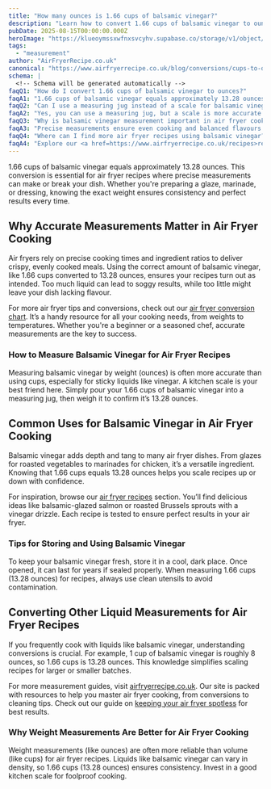 ```yaml
---
title: "How many ounces is 1.66 cups of balsamic vinegar?"
description: "Learn how to convert 1.66 cups of balsamic vinegar to ounces easily for precise air fryer recipes. Get accurate measurements in seconds!"
pubDate: 2025-08-15T00:00:00.000Z
heroImage: "https://klueoymssxwfnxsvcyhv.supabase.co/storage/v1/object/public/Shmucket/how-many-ounces-is-1-66-cups-of-balsamic-vinegar.webp"
tags:
  - "measurement"
author: "AirFryerRecipe.co.uk"
canonical: "https://www.airfryerrecipe.co.uk/blog/conversions/cups-to-ounces/how-many-ounces-is-1-66-cups-of-balsamic-vinegar"
schema: |
  <!-- Schema will be generated automatically -->
faqQ1: "How do I convert 1.66 cups of balsamic vinegar to ounces?"
faqA1: "1.66 cups of balsamic vinegar equals approximately 13.28 ounces. This conversion is based on the standard measurement of 1 cup being 8 ounces. For precise air fryer recipes, using a kitchen scale to weigh the vinegar is recommended."
faqQ2: "Can I use a measuring jug instead of a scale for balsamic vinegar?"
faqA2: "Yes, you can use a measuring jug, but a scale is more accurate for sticky liquids like balsamic vinegar. If using a jug, ensure it’s on a flat surface and filled to the 1.66-cup mark (13.28 ounces) for best results."
faqQ3: "Why is balsamic vinegar measurement important in air fryer cooking?"
faqA3: "Precise measurements ensure even cooking and balanced flavours. Too much balsamic vinegar (over 13.28 ounces for 1.66 cups) can make dishes soggy, while too little may lack taste. Accuracy is key for perfect air fryer results."
faqQ4: "Where can I find more air fryer recipes using balsamic vinegar?"
faqA4: "Explore our <a href=https://www.airfryerrecipe.co.uk/recipes>recipes section</a> for ideas like balsamic-glazed chicken or roasted veggies. Each recipe includes measurements in both cups and ounces for convenience. Happy cooking!"
---
```

<p>1.66 cups of balsamic vinegar equals approximately 13.28 ounces. This conversion is essential for air fryer recipes where precise measurements can make or break your dish. Whether you're preparing a glaze, marinade, or dressing, knowing the exact weight ensures consistency and perfect results every time.</p>  

<h2>Why Accurate Measurements Matter in Air Fryer Cooking</h2>  
<p>Air fryers rely on precise cooking times and ingredient ratios to deliver crispy, evenly cooked meals. Using the correct amount of balsamic vinegar, like 1.66 cups converted to 13.28 ounces, ensures your recipes turn out as intended. Too much liquid can lead to soggy results, while too little might leave your dish lacking flavour.</p>  
<p>For more air fryer tips and conversions, check out our <a href=https://www.airfryerrecipe.co.uk/air-fryer-conversion-chart>air fryer conversion chart</a>. It’s a handy resource for all your cooking needs, from weights to temperatures. Whether you're a beginner or a seasoned chef, accurate measurements are the key to success.</p>  

<h3>How to Measure Balsamic Vinegar for Air Fryer Recipes</h3>  
<p>Measuring balsamic vinegar by weight (ounces) is often more accurate than using cups, especially for sticky liquids like vinegar. A kitchen scale is your best friend here. Simply pour your 1.66 cups of balsamic vinegar into a measuring jug, then weigh it to confirm it’s 13.28 ounces.</p>  

<h2>Common Uses for Balsamic Vinegar in Air Fryer Cooking</h2>  
<p>Balsamic vinegar adds depth and tang to many air fryer dishes. From glazes for roasted vegetables to marinades for chicken, it’s a versatile ingredient. Knowing that 1.66 cups equals 13.28 ounces helps you scale recipes up or down with confidence.</p>  
<p>For inspiration, browse our <a href=https://www.airfryerrecipe.co.uk/recipes>air fryer recipes</a> section. You’ll find delicious ideas like balsamic-glazed salmon or roasted Brussels sprouts with a vinegar drizzle. Each recipe is tested to ensure perfect results in your air fryer.</p>  

<h3>Tips for Storing and Using Balsamic Vinegar</h3>  
<p>To keep your balsamic vinegar fresh, store it in a cool, dark place. Once opened, it can last for years if sealed properly. When measuring 1.66 cups (13.28 ounces) for recipes, always use clean utensils to avoid contamination.</p>  

<h2>Converting Other Liquid Measurements for Air Fryer Recipes</h2>  
<p>If you frequently cook with liquids like balsamic vinegar, understanding conversions is crucial. For example, 1 cup of balsamic vinegar is roughly 8 ounces, so 1.66 cups is 13.28 ounces. This knowledge simplifies scaling recipes for larger or smaller batches.</p>  
<p>For more measurement guides, visit <a href=https://www.airfryerrecipe.co.uk>airfryerrecipe.co.uk</a>. Our site is packed with resources to help you master air fryer cooking, from conversions to cleaning tips. Check out our guide on <a href=https://www.airfryerrecipe.co.uk/air-fryer-cleaner>keeping your air fryer spotless</a> for best results.</p>  

<h3>Why Weight Measurements Are Better for Air Fryer Cooking</h3>  
<p>Weight measurements (like ounces) are often more reliable than volume (like cups) for air fryer recipes. Liquids like balsamic vinegar can vary in density, so 1.66 cups (13.28 ounces) ensures consistency. Invest in a good kitchen scale for foolproof cooking.</p>

